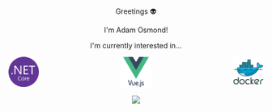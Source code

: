 <p align="center">Greetings 👽</p>
<p align="center">I'm Adam Osmond!</p>
<p align="center">I'm currently interested in...</p>
<div style="display: flex; justify-content: space-between">
    <img src="https://raw.githubusercontent.com/devicons/devicon/master/icons/dotnetcore/dotnetcore-original.svg" alt="dotnet" width="60" height="60" />
    <img src="https://raw.githubusercontent.com/devicons/devicon/master/icons/vuejs/vuejs-original-wordmark.svg" alt="vuejs" width="60" height="60" />
    <img src="https://raw.githubusercontent.com/devicons/devicon/master/icons/docker/docker-original-wordmark.svg" alt="docker" width="60" height="60" />
</div>

<br />
<div align="center">
    <a href="#" alt="Adam Osmond's most used languages">
        <img src="https://github-readme-stats.vercel.app/api/top-langs/?username=mastodonus&theme=tokyonight&show_icons=true" />
    </a>
</div>